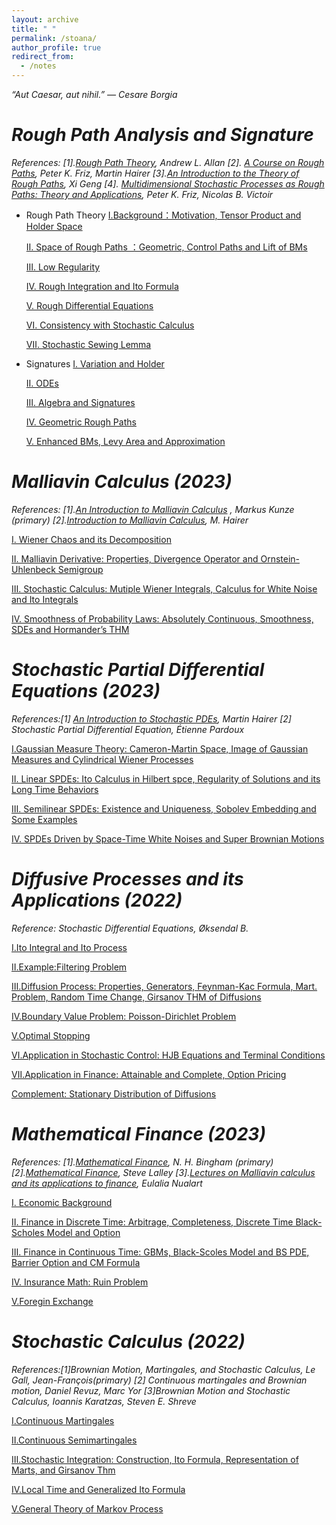 ```yaml
---
layout: archive
title: " "
permalink: /stoana/
author_profile: true
redirect_from:
  - /notes
---
```


*“Aut Caesar, aut nihil.” ― Cesare Borgia*

*Rough Path Analysis and Signature*
===
*References: [1].[Rough Path Theory](https://metaphor.ethz.ch/x/2021/fs/401-4611-21L/notes/RP_lecture_notes_Allan.pdf), Andrew L. Allan [2]. [A Course on Rough Paths](https://www.hairer.org/notes/RoughPaths.pdf), Peter K. Friz, Martin Hairer [3].[An Introduction to the Theory of Rough Paths](https://researchers.ms.unimelb.edu.au/~xgge@unimelb/Files/Notes/Rough%20Path%20Theory.pdf),  Xi Geng [4]. [Multidimensional Stochastic Processes as
 Rough Paths: Theory and Applications](https://page.math.tu-berlin.de/~friz/master4_May6th.pdf),  Peter K. Friz, Nicolas B. Victoir*

 - Rough Path Theory
   [Ⅰ.Background：Motivation, Tensor Product and Holder Space](../files/rpa/1.pdf)

   [Ⅱ. Space of Rough Paths ：Geometric, Control Paths and Lift of BMs](../files/rpa/2.pdf)

   [Ⅲ. Low Regularity](../files/rpa/3.pdf)

   [Ⅳ. Rough Integration and Ito Formula](../files/rpa/4.pdf)

   [Ⅴ. Rough Differential Equations](../files/rpa/5.pdf)

   [Ⅵ. Consistency with Stochastic Calculus](../files/rpa/6.pdf)

   [Ⅶ. Stochastic Sewing Lemma](../files/rpa/7.pdf)

- Signatures
  [Ⅰ. Variation and Holder](../files/s/1.pdf)

  [Ⅱ. ODEs](../files/s/2.pdf)

  [Ⅲ. Algebra and Signatures](../files/s/3.pdf)

  [Ⅳ. Geometric Rough Paths](../files/s/4.pdf)

  [Ⅴ. Enhanced BMs, Levy Area and Approximation](../files/s/5.pdf)
   
*Malliavin Calculus (2023)*
===
*References: [1].[An Introduction to Malliavin Calculus](https://www.uni-ulm.de/fileadmin/website_uni_ulm/mawi.inst.020/kunze/malliavin/Malliavin_skript.pdf) , Markus Kunze (primary) [2].[Introduction to Malliavin Calculus](https://www.hairer.org/notes/Malliavin.pdf), M. Hairer*

[Ⅰ. Wiener Chaos and its Decomposition](../files/mc/1.pdf)

[Ⅱ. Malliavin Derivative: Properties, Divergence Operator and Ornstein-Uhlenbeck Semigroup](../files/mc/2.pdf)

[Ⅲ. Stochastic Calculus: Mutiple Wiener Integrals, Calculus for White Noise and Ito Integrals](../files/mc/3.pdf)

[Ⅳ. Smoothness of Probability Laws: Absolutely Continuous, Smoothness, SDEs and Hormander’s THM](../files/mc/4.pdf)

*Stochastic Partial Differential Equations (2023)*
===

*References:[1] [An Introduction to Stochastic PDEs](https://www.hairer.org/SPDEs.pdf), Martin Hairer [2] Stochastic Partial Differential Equation, Étienne Pardoux*

[Ⅰ.Gaussian Measure Theory: Cameron-Martin Space, Image of Gaussian Measures and Cylindrical Wiener Processes](../files/spde/1.pdf)

[Ⅱ. Linear SPDEs: Ito Calculus in Hilbert spce, Regularity of Solutions and its Long Time Behaviors](../files/spde/2.pdf)

[Ⅲ. Semilinear SPDEs: Existence and Uniqueness, Sobolev Embedding and Some Examples](../files/spde/3.pdf)

[Ⅳ. SPDEs Driven by Space-Time White Noises and Super Brownian Motions](../files/spde/4.pdf)


*Diffusive Processes and its Applications (2022)*
===

*Reference: Stochastic Differential Equations, Øksendal B.*

[Ⅰ.Ito Integral and Ito Process](../files/sde/1.pdf)

[Ⅱ.Example:Filtering Problem](../files/sde/2.pdf)

[Ⅲ.Diffusion Process: Properties, Generators, Feynman-Kac Formula, Mart. Problem, Random Time Change, Girsanov THM of Diffusions](../files/sde/3.pdf)

[Ⅳ.Boundary Value Problem: Poisson-Dirichlet Problem](../files/sde/5.pdf)

[Ⅴ.Optimal Stopping](../files/sde/6.pdf)

[Ⅵ.Application in Stochastic Control: HJB Equations and Terminal Conditions](../files/sde/7.pdf)

[Ⅶ.Application in Finance: Attainable and Complete, Option Pricing](../files/sde/8.pdf)

[Complement: Stationary Distribution of Diffusions](../files/sde/4.pdf)

*Mathematical Finance (2023)*
===

*References: [1].[Mathematical Finance](https://www.ma.ic.ac.uk/~bin06/M3A22/), N. H. Bingham (primary) [2].[Mathematical Finance](https://galton.uchicago.edu/~lalley/Courses/390/index.html), Steve Lalley [3].[Lectures on Malliavin calculus and its applications to finance](https://people.math.wisc.edu/~tgkurtz/NualartLectureNotes.pdf), Eulalia Nualart*

[Ⅰ. Economic Background](../files/mafin/1.pdf)

[Ⅱ. Finance in Discrete Time: Arbitrage, Completeness, Discrete Time Black-Scholes Model and Option](../files/mafin/2.pdf)

[Ⅲ. Finance in Continuous Time: GBMs, Black-Scoles Model and BS PDE, Barrier Option and CM Formula](../files/mafin/3.pdf)

[Ⅳ. Insurance Math: Ruin Problem](../files/mafin/4.pdf)

[Ⅴ.Foregin Exchange](../files/mafin/5.pdf)

*Stochastic Calculus (2022)*
===

*References:[1]Brownian Motion, Martingales, and Stochastic Calculus, Le Gall, Jean-François(primary) [2] Continuous martingales and Brownian motion, Daniel Revuz, Marc Yor [3]Brownian Motion and Stochastic Calculus, Ioannis Karatzas, Steven E. Shreve*

[Ⅰ.Continuous Martingales](../files/sc/1.pdf)

[Ⅱ.Continuous Semimartingales](../files/sc/2.pdf)

[Ⅲ.Stochastic Integration: Construction, Ito Formula, Representation of Marts, and Girsanov Thm](../files/sc/3.pdf)

[Ⅳ.Local Time and Generalized Ito Formula](../files/sc/4.pdf)

[Ⅴ.General Theory of Markov Process](../files/sc/5.pdf)

<br>
<br>
<br>
<br>
<br>
<br>
<br>
<br>
